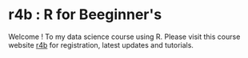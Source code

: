 <!--
<p align="center"><a href="https://wowchemy.com" target="_blank" rel="noopener"><img src="https://wowchemy.com/img/logo_200px.png" alt="Wowchemy Website Builder"></a></p>

above code is a nice way to show website logo with the website hyperlink, use it when logo for your website is ready.

-->

# r4b : R for Beeginner's

Welcome ! To my data science course using R. Please visit this course website [r4b](https://r4b.netlify.app/) for registration, latest updates and tutorials.
